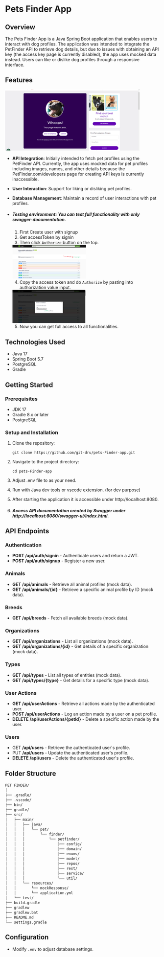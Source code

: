 # Pets Finder App

## Overview

The Pets Finder App is a Java Spring Boot application that enables users to interact with dog profiles. The application was intended to integrate the PetFinder API to retrieve dog details, but due to issues with obtaining an API key (the access key page is currently disabled), the app uses mocked data instead. Users can like or dislike dog profiles through a responsive interface.

## Features

<img src="readme/404.png" alt="Pets Finder API Key page non existing" height="200">

- **API Integration**: Initially intended to fetch pet profiles using the PetFinder API. Currently, the app uses mocked data for pet profiles including images, names, and other details because the PetFinder.com/developers page for creating API keys is currently inaccessible.
- **User Interaction**: Support for liking or disliking pet profiles.
- **Database Management**: Maintain a record of user interactions with pet profiles.

- ##### **Testing environment**: You can test full functionality with only swagger-documentation.

    
    1. First Create user with signup
    2. Get accessToken by signin
    3. Then click `Authorize` button on the top.

    <img src="readme/swagger1.png" alt="Authorize button" width="50%">

    4. Copy the access token and do `Authorize` by pasting into authorization value input.

    <img src="readme/swagger2.png" alt="Do Authorize" width="50%">

    5. Now you can get full access to all functionalities.
    


## Technologies Used

- Java 17
- Spring Boot 5.7
- PostgreSQL
- Gradle

## Getting Started

### Prerequisites

- JDK 17
- Gradle 8.x or later
- PostgreSQL

### Setup and Installation

1. Clone the repository:

    ```
    git clone https://github.com/git-dru/pets-Finder-app.git
    ```

2. Navigate to the project directory:

    ```
    cd pets-Finder-app
    ```
3. Adjust .env file to as your need.

4. Run with Java dev tools or vscode extension. (for dev purpose)

5. After starting the application it is accessible under http://localhost:8080.

5. ##### Access API documentation created by Swagger under http://localhost:8080/swagger-ui/index.html.


## API Endpoints

### Authentication

- **POST /api/auth/signin** - Authenticate users and return a JWT.
- **POST /api/auth/signup** - Register a new user.

### Animals

- **GET /api/animals** - Retrieve all animal profiles (mock data).
- **GET /api/animals/{id}** - Retrieve a specific animal profile by ID (mock data).

### Breeds

- **GET /api/breeds** - Fetch all available breeds (mock data).

### Organizations

- **GET /api/organizations** - List all organizations (mock data).
- **GET /api/organizations/{id}** - Get details of a specific organization (mock data).

### Types

- **GET /api/types** - List all types of entities (mock data).
- **GET /api/types/{type}** - Get details for a specific type (mock data).

### User Actions

- **GET /api/userActions** - Retrieve all actions made by the authenticated user.
- **POST /api/userActions** - Log an action made by a user on a pet profile.
- **DELETE /api/userActions/{petId}** - Delete a specific action made by the user.

### Users

- GET **/api/users** - Retrieve the authenticated user's profile.
- PUT **/api/users** - Update the authenticated user's profile.
- **DELETE /api/users** - Delete the authenticated user's profile.

## Folder Structure

    PET FINDER/
    │
    ├── .gradle/
    ├── .vscode/
    ├── bin/
    ├── gradle/
    ├── src/
    │   ├── main/
    │   │   ├── java/
    │   │   │   └── pet/
    │   │   │       └── finder/
    │   │   │           └── petfinder/
    │   │   │               ├── config/
    │   │   │               ├── domain/
    │   │   │               ├── enums/
    │   │   │               ├── model/
    │   │   │               ├── repos/
    │   │   │               ├── rest/
    │   │   │               ├── service/
    │   │   │               └── util/
    │   │   └── resources/
    │   │       └── mockResponse/
    │   │       └── application.yml
    │   └── test/
    ├── build.gradle
    ├── gradlew
    ├── gradlew.bat
    ├── README.md
    └── settings.gradle

## Configuration

- Modify `.env` to adjust database settings.
